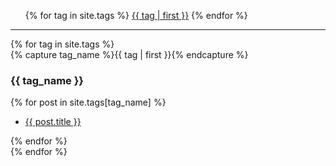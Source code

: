 <ul>
    {% for tag in site.tags %}
    <span style="font-size: {{ tag | last | size | times: 100 | divided_by: site.tags.size | plus: 70 }}%">
        <a href="#{{ tag | first | slugize }}"><span class="text-primary">{{ tag | first }}</span></a>
    </span>
    {% endfor %}
</ul>
<hr />
<div>
    {% for tag in site.tags %}
    <div>
        {% capture tag_name %}{{ tag | first }}{% endcapture %}
        <a name="{{ tag_name | slugize }}"></a>
        <h3 class="section-heading text-primary" id="#{{ tag_name | slugize }}">{{ tag_name }}</h3>
        {% for post in site.tags[tag_name] %}
            <ul>
                <li><a href="{{ post.url }}">{{ post.title }}</a></li>
            </ul>
        {% endfor %}
    </div>
    {% endfor %}
</div>


